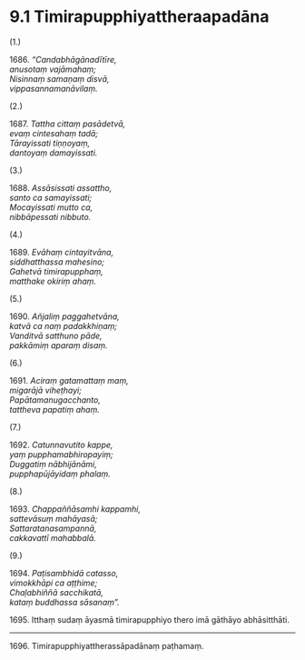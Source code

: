 

# 9.1 Timirapupphiyattheraapadāna



(1.)

1686\. _“Candabhāgānadītīre,_  
_anusotaṃ vajāmahaṃ;_  
_Nisinnaṃ samaṇaṃ disvā,_  
_vippasannamanāvilaṃ._  


(2.)

1687\. _Tattha cittaṃ pasādetvā,_  
_evaṃ cintesahaṃ tadā;_  
_Tārayissati tiṇṇoyaṃ,_  
_dantoyaṃ damayissati._  


(3.)

1688\. _Assāsissati assattho,_  
_santo ca samayissati;_  
_Mocayissati mutto ca,_  
_nibbāpessati nibbuto._  


(4.)

1689\. _Evāhaṃ cintayitvāna,_  
_siddhatthassa mahesino;_  
_Gahetvā timirapupphaṃ,_  
_matthake okiriṃ ahaṃ._  


(5.)

1690\. _Añjaliṃ paggahetvāna,_  
_katvā ca naṃ padakkhiṇaṃ;_  
_Vanditvā satthuno pāde,_  
_pakkāmiṃ aparaṃ disaṃ._  


(6.)

1691\. _Aciraṃ gatamattaṃ maṃ,_  
_migarājā viheṭhayi;_  
_Papātamanugacchanto,_  
_tattheva papatiṃ ahaṃ._  


(7.)

1692\. _Catunnavutito kappe,_  
_yaṃ pupphamabhiropayiṃ;_  
_Duggatiṃ nābhijānāmi,_  
_pupphapūjāyidaṃ phalaṃ._  


(8.)

1693\. _Chappaññāsamhi kappamhi,_  
_sattevāsuṃ mahāyasā;_  
_Sattaratanasampannā,_  
_cakkavattī mahabbalā._  


(9.)

1694\. _Paṭisambhidā catasso,_  
_vimokkhāpi ca aṭṭhime;_  
_Chaḷabhiññā sacchikatā,_  
_kataṃ buddhassa sāsanaṃ”._  


1695\. Itthaṃ sudaṃ āyasmā timirapupphiyo thero imā gāthāyo abhāsitthāti.

---

1696\. Timirapupphiyattherassāpadānaṃ paṭhamaṃ.





